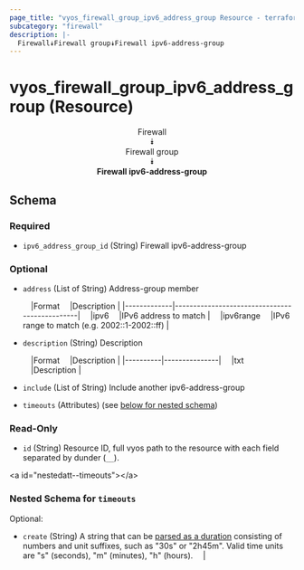 ```yaml
---
page_title: "vyos_firewall_group_ipv6_address_group Resource - terraform-provider-vyos"
subcategory: "firewall"
description: |-
  Firewall⯯Firewall group⯯Firewall ipv6-address-group
---
```


# vyos_firewall_group_ipv6_address_group (Resource)
<center>

Firewall  
⯯  
Firewall group  
⯯  
**Firewall ipv6-address-group**


</center>

## Schema

### Required

- `ipv6_address_group_id` (String) Firewall ipv6-address-group

### Optional

- `address` (List of String) Address-group member

    &emsp;|Format     &emsp;|Description                                  |
    |-------------|-----------------------------------------------|
    &emsp;|ipv6       &emsp;|IPv6 address to match                        |
    &emsp;|ipv6range  &emsp;|IPv6 range to match (e.g. 2002::1-2002::ff)  |
- `description` (String) Description

    &emsp;|Format  &emsp;|Description  |
    |----------|---------------|
    &emsp;|txt     &emsp;|Description  |
- `include` (List of String) Include another ipv6-address-group
- `timeouts` (Attributes) (see [below for nested schema](#nestedatt--timeouts))

### Read-Only

- `id` (String) Resource ID, full vyos path to the resource with each field separated by dunder (`__`).

&lt;a id=&#34;nestedatt--timeouts&#34;&gt;&lt;/a&gt;
### Nested Schema for `timeouts`

Optional:

- `create` (String) A string that can be [parsed as a duration](https://pkg.go.dev/time#ParseDuration) consisting of numbers and unit suffixes, such as &#34;30s&#34; or &#34;2h45m&#34;. Valid time units are &#34;s&#34; (seconds), &#34;m&#34; (minutes), &#34;h&#34; (hours).  &emsp;|
